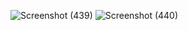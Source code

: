 ![Screenshot (439)](https://github.com/user-attachments/assets/d16181cd-bf78-499a-9ffb-cc18e69dbb18)
![Screenshot (440)](https://github.com/user-attachments/assets/9d6093eb-4490-4129-b4df-1d5b643616af)
